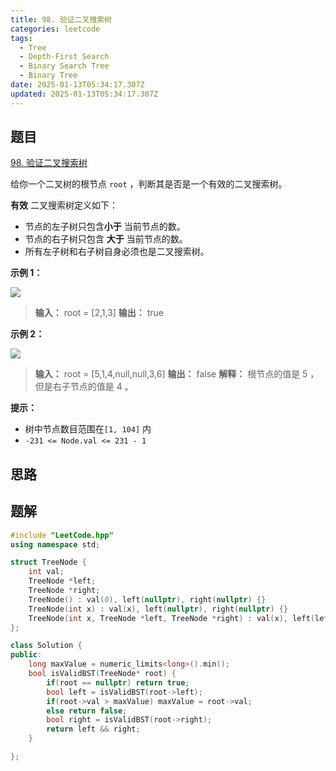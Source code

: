 ```yaml
---
title: 98. 验证二叉搜索树
categories: leetcode
tags: 
  - Tree
  - Depth-First Search
  - Binary Search Tree
  - Binary Tree
date: 2025-01-13T05:34:17.307Z
updated: 2025-01-13T05:34:17.307Z
---
```


<!--more-->

## 题目

[98. 验证二叉搜索树](https://leetcode.cn/problems/validate-binary-search-tree)

给你一个二叉树的根节点 `root` ，判断其是否是一个有效的二叉搜索树。

**有效** 二叉搜索树定义如下：

  * 节点的左子树只包含**小于** 当前节点的数。
  * 节点的右子树只包含 **大于** 当前节点的数。
  * 所有左子树和右子树自身必须也是二叉搜索树。



**示例 1：**

![](https://assets.leetcode.com/uploads/2020/12/01/tree1.jpg)

> 
> 
> **输入：** root = [2,1,3]
> **输出：** true
> 

**示例 2：**

![](https://assets.leetcode.com/uploads/2020/12/01/tree2.jpg)

> 
> 
> **输入：** root = [5,1,4,null,null,3,6]
> **输出：** false
> **解释：** 根节点的值是 5 ，但是右子节点的值是 4 。
> 



**提示：**

  * 树中节点数目范围在`[1, 104]` 内
  * `-231 <= Node.val <= 231 - 1`



## 思路


## 题解

```cpp
#include "LeetCode.hpp"
using namespace std;

struct TreeNode {
    int val;
    TreeNode *left;
    TreeNode *right;
    TreeNode() : val(0), left(nullptr), right(nullptr) {}
    TreeNode(int x) : val(x), left(nullptr), right(nullptr) {}
    TreeNode(int x, TreeNode *left, TreeNode *right) : val(x), left(left), right(right) {}
};

class Solution {
public:
    long maxValue = numeric_limits<long>().min();
    bool isValidBST(TreeNode* root) {
        if(root == nullptr) return true;
        bool left = isValidBST(root->left);
        if(root->val > maxValue) maxValue = root->val;
        else return false;
        bool right = isValidBST(root->right);
        return left && right;
    }

};
```
